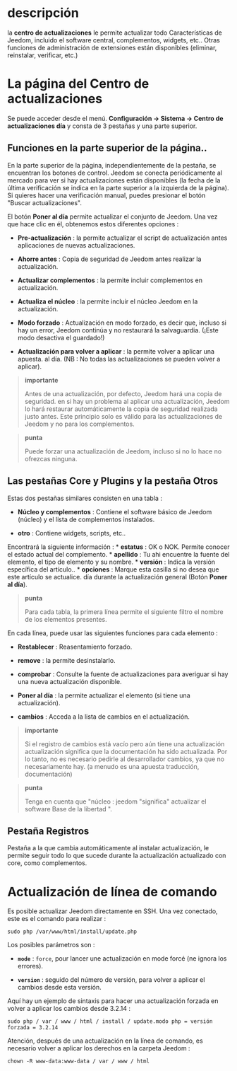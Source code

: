 descripción 
===========

la **centro de actualizaciones** le permite actualizar todo
Características de Jeedom, incluido el software central,
complementos, widgets, etc.. Otras funciones de administración de extensiones
están disponibles (eliminar, reinstalar, verificar, etc.)

La página del Centro de actualizaciones 
================================

Se puede acceder desde el menú. **Configuración → Sistema → Centro de actualizaciones
día** y consta de 3 pestañas y una parte superior.

Funciones en la parte superior de la página.. 
---------------------------------

En la parte superior de la página, independientemente de la pestaña, se encuentran los botones de control. 
Jeedom se conecta periódicamente al mercado para ver si hay actualizaciones
están disponibles (la fecha de la última verificación se indica en la parte superior
a la izquierda de la página). Si quieres hacer una verificación manual,
puedes presionar el botón &quot;Buscar actualizaciones&quot;.

El botón **Poner al día** permite actualizar el conjunto de
Jeedom. Una vez que hace clic en él, obtenemos estos diferentes
opciones :
-   **Pre-actualización** : la permite actualizar el script de actualización antes
    aplicaciones de nuevas actualizaciones.

-   **Ahorre antes** : Copia de seguridad de Jeedom antes
    realizar la actualización.

-   **Actualizar complementos** : la permite incluir complementos en
    actualización.

-   **Actualiza el núcleo** : la permite incluir el núcleo Jeedom en
    la actualización.

-   **Modo forzado** : Actualización en modo forzado, es decir
    que, incluso si hay un error, Jeedom continúa y no restaurará
    la salvaguardia. (¡Este modo desactiva el guardado!)

-   **Actualización para volver a aplicar** : la permite volver a aplicar una apuesta.
    al día. (NB : No todas las actualizaciones se pueden volver a aplicar).

> **importante**
>
> Antes de una actualización, por defecto, Jeedom hará una copia de seguridad. en
> si hay un problema al aplicar una actualización, Jeedom lo hará
> restaurar automáticamente la copia de seguridad realizada justo antes. Este principio
> solo es válido para las actualizaciones de Jeedom y no para los complementos.

> **punta**
>
> Puede forzar una actualización de Jeedom, incluso si no lo hace
> no ofrezcas ninguna.

Las pestañas Core y Plugins y la pestaña Otros
------------------------------------------

Estas dos pestañas similares consisten en una tabla :

-   **Núcleo y complementos** : Contiene el software básico de Jeedom (núcleo) y el
    lista de complementos instalados.

-   **otro** : Contiene widgets, scripts, etc..

Encontrará la siguiente información : \* **estatus** : OK o NOK.
Permite conocer el estado actual del complemento. \* **apellido** : Tu ahi
encuentre la fuente del elemento, el tipo de elemento y su nombre. \*
**versión** : Indica la versión específica del artículo.. \* **opciones** :
Marque esta casilla si no desea que este artículo se actualice.
día durante la actualización general (Botón **Poner al día**).

> **punta**
>
> Para cada tabla, la primera línea permite el siguiente filtro
> el nombre de los elementos presentes.

En cada línea, puede usar las siguientes funciones para
cada elemento :

-   **Restablecer** : Reasentamiento forzado.

-   **remove** : la permite desinstalarlo.

-   **comprobar** : Consulte la fuente de actualizaciones para averiguar si
    hay una nueva actualización disponible.

-   **Poner al día** : la permite actualizar el elemento (si tiene
    una actualización).

-   **cambios** : Acceda a la lista de cambios en el
    actualización.

> **importante**
>
> Si el registro de cambios está vacío pero aún tiene una actualización
> actualización significa que la documentación ha sido actualizada.
> Por lo tanto, no es necesario pedirle al desarrollador
> cambios, ya que no necesariamente hay. (a menudo es una apuesta
> traducción, documentación)

> **punta**
>
> Tenga en cuenta que &quot;núcleo : jeedom &quot;significa&quot; actualizar el software
> Base de la libertad &quot;.

Pestaña Registros
-----------

Pestaña a la que cambia automáticamente al instalar
actualización, le permite seguir todo lo que sucede durante la actualización
actualizado con core, como complementos.


Actualización de línea de comando 
================================

Es posible actualizar Jeedom directamente en SSH.
Una vez conectado, este es el comando para realizar :

    sudo php /var/www/html/install/update.php

Los posibles parámetros son :

-   **`mode`** : `force`, pour lancer une actualización en mode forcé (ne
    ignora los errores).

-   **`version`** : seguido del número de versión, para volver a aplicar el
    cambios desde esta versión.

Aquí hay un ejemplo de sintaxis para hacer una actualización forzada en
volver a aplicar los cambios desde 3.2.14 :

    sudo php / var / www / html / install / update.modo php = versión forzada = 3.2.14

Atención, después de una actualización en la línea de comando, es necesario
volver a aplicar los derechos en la carpeta Jeedom :

    chown -R www-data:www-data / var / www / html
